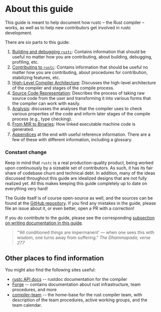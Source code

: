 # About this guide

This guide is meant to help document how rustc – the Rust compiler –
works, as well as to help new contributors get involved in rustc
development.

There are six parts to this guide:

1. [Building and debugging `rustc`][p1]: Contains information that should be
   useful no matter how you are contributing, about building, debugging,
   profiling, etc.
2. [Contributing to `rustc`][p1-5]: Contains information that should be useful
   no matter how you are contributing, about procedures for contribution,
   stabilizing features, etc.
2. [High-Level Compiler Architecture][p2]: Discusses the high-level
   architecture of the compiler and stages of the compile process.
3. [Source Code Representation][p3]: Describes the process of taking raw source code from the user and
   transforming it into various forms that the compiler can work with easily.
4. [Analysis][p4]: discusses the analyses that the compiler uses to check various
   properties of the code and inform later stages of the compile process (e.g., type checking).
5. [From MIR to Binaries][p5]: How linked executable machine code is generated.
6. [Appendices][app] at the end with useful reference information. There are a
   few of these with different information, including a glossary.

[p1]: ./getting-started.md
[p1-5]: ./compiler-team.md
[p2]: ./part-2-intro.md
[p3]: ./part-3-intro.md
[p4]: ./part-4-intro.md
[p5]: ./part-5-intro.md
[app]: ./appendix/background.md

### Constant change

Keep in mind that `rustc` is a real production-quality product, being worked upon continuously by a
sizeable set of contributors.
As such, it has its fair share of codebase churn and technical debt.
In addition, many of the ideas discussed throughout this guide are idealized designs that are not
fully realized yet.
All this makes keeping this guide completely up to date on everything very hard!

The Guide itself is of course open-source as well, and the sources can be found at the
[GitHub repository].
If you find any mistakes in the guide, please file an issue about it, or even better, open a PR with
a correction!

If you do contribute to the guide, please see the corresponding
[subsection on writing documentation in this guide].

[subsection on writing documentation in this guide]: contributing.md#contributing-to-rustc-dev-guide.

> “‘All conditioned things are impermanent’ — when one sees this with wisdom, one turns away from
> suffering.” _The Dhammapada, verse 277_

## Other places to find information

You might also find the following sites useful:

- [rustc API docs] -- rustdoc documentation for the compiler
- [Forge] -- contains documentation about rust infrastructure, team procedures, and more
- [compiler-team] -- the home-base for the rust compiler team, with description
  of the team procedures, active working groups, and the team calendar.

[GitHub repository]: https://github.com/rust-lang/rustc-dev-guide/
[rustc API docs]: https://doc.rust-lang.org/nightly/nightly-rustc/rustc_middle/
[Forge]: https://forge.rust-lang.org/
[compiler-team]: https://github.com/rust-lang/compiler-team/

